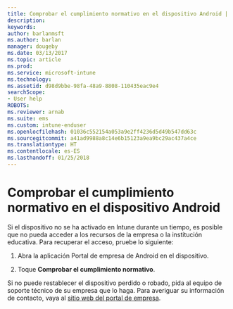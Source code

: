 ```yaml
---
title: Comprobar el cumplimiento normativo en el dispositivo Android | Microsoft Docs
description: 
keywords: 
author: barlanmsft
ms.author: barlan
manager: dougeby
ms.date: 03/13/2017
ms.topic: article
ms.prod: 
ms.service: microsoft-intune
ms.technology: 
ms.assetid: d98d9bbe-98fa-48a9-8808-110435eac9e4
searchScope:
- User help
ROBOTS: 
ms.reviewer: arnab
ms.suite: ems
ms.custom: intune-enduser
ms.openlocfilehash: 01036c552154a053a9e2ff4236d5d49b547dd63c
ms.sourcegitcommit: a41ad9988a8c14e6b15123a9ea9bc29ac437a4ce
ms.translationtype: HT
ms.contentlocale: es-ES
ms.lasthandoff: 01/25/2018
---
```

# <a name="check-compliance-on-your-android-device"></a>Comprobar el cumplimiento normativo en el dispositivo Android

Si el dispositivo no se ha activado en Intune durante un tiempo, es posible que no pueda acceder a los recursos de la empresa o la institución educativa. Para recuperar el acceso, pruebe lo siguiente:

1. Abra la aplicación Portal de empresa de Android en el dispositivo.

2. Toque **Comprobar el cumplimiento normativo**.

Si no puede restablecer el dispositivo perdido o robado, pida al equipo de soporte técnico de su empresa que lo haga. Para averiguar su información de contacto, vaya al [sitio web del portal de empresa](https://portal.manage.microsoft.com#HelpDeskDialog).
